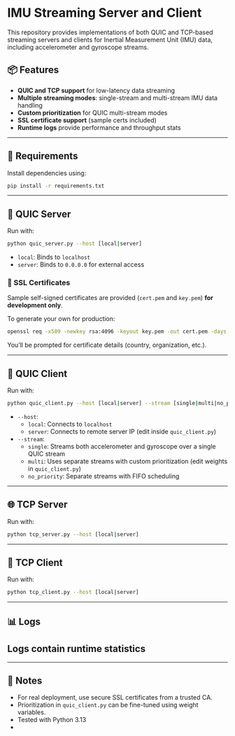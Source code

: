 # IMU Streaming Server and Client

This repository provides implementations of both QUIC and TCP-based streaming servers and clients for Inertial Measurement Unit (IMU) data, including accelerometer and gyroscope streams.

## 📦 Features

- **QUIC and TCP support** for low-latency data streaming
- **Multiple streaming modes**: single-stream and multi-stream IMU data handling
- **Custom prioritization** for QUIC multi-stream modes
- **SSL certificate support** (sample certs included)
- **Runtime logs** provide performance and throughput stats

---

## 🧪 Requirements

Install dependencies using:

```bash
pip install -r requirements.txt
```

---

## 🚀 QUIC Server

Run with:

```bash
python quic_server.py --host [local|server]
```

- `local`: Binds to `localhost`
- `server`: Binds to `0.0.0.0` for external access

### 🔐 SSL Certificates

Sample self-signed certificates are provided (`cert.pem` and `key.pem`) **for development only**.

To generate your own for production:

```bash
openssl req -x509 -newkey rsa:4096 -keyout key.pem -out cert.pem -days 365 -nodes
```

You’ll be prompted for certificate details (country, organization, etc.).

---

## 📡 QUIC Client

Run with:

```bash
python quic_client.py --host [local|server] --stream [single|multi|no_priority]
```

- `--host`:
  - `local`: Connects to `localhost`
  - `server`: Connects to remote server IP (edit inside `quic_client.py`)
- `--stream`:
  - `single`: Streams both accelerometer and gyroscope over a single QUIC stream
  - `multi`: Uses separate streams with custom prioritization (edit weights in `quic_client.py`)
  - `no_priority`: Separate streams with FIFO scheduling

---

## 🌐 TCP Server

Run with:

```bash
python tcp_server.py --host [local|server]
```

---

## 🔌 TCP Client

Run with:

```bash
python tcp_client.py --host [local|server]
```

---

## 📊 Logs

Logs contain runtime statistics
---

---

## 📌 Notes

- For real deployment, use secure SSL certificates from a trusted CA.
- Prioritization in `quic_client.py` can be fine-tuned using weight variables.
- Tested with Python 3.13
- 
